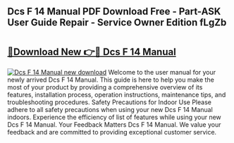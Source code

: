 ## Dcs F 14 Manual PDF Download Free - Part-ASK User Guide Repair - Service Owner Edition fLgZb

# <h2><a href="http://bc32207.oget.top/?id=Dcs+F+14+Manual">🔗Download New 👉🔴 Dcs F 14 Manual</a></h2>

[![Dcs F 14 Manual new download](https://i.imgur.com/5g1atiW.png)](http://bc32207.oget.top/?id=Dcs+F+14+Manual)
Welcome to the user manual for your newly arrived Dcs F 14 Manual. This guide is here to help you make the most of your product by providing a comprehensive overview of its features, installation process, operation instructions, maintenance tips, and troubleshooting procedures. Safety Precautions for Indoor Use Please adhere to all safety precautions when using your new Dcs F 14 Manual indoors. Experience the efficiency of list of features while using your new Dcs F 14 Manual. Your Feedback Matters Dcs F 14 Manual. We value your feedback and are committed to providing exceptional customer service.
